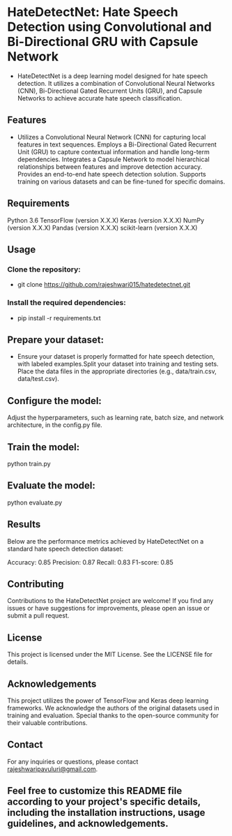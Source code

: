 # HateDetectNet: Hate Speech Detection using Convolutional and Bi-Directional GRU with Capsule Network
* HateDetectNet is a deep learning model designed for hate speech detection. It utilizes a combination of Convolutional Neural Networks (CNN), Bi-Directional Gated Recurrent Units (GRU), and Capsule Networks to achieve accurate hate speech classification.

## Features
* Utilizes a Convolutional Neural Network (CNN) for capturing local features in text sequences.
Employs a Bi-Directional Gated Recurrent Unit (GRU) to capture contextual information and handle long-term dependencies.
Integrates a Capsule Network to model hierarchical relationships between features and improve detection accuracy.
Provides an end-to-end hate speech detection solution.
Supports training on various datasets and can be fine-tuned for specific domains.

## Requirements
Python 3.6
TensorFlow (version X.X.X)
Keras (version X.X.X)
NumPy (version X.X.X)
Pandas (version X.X.X)
scikit-learn (version X.X.X)

## Usage
### Clone the repository:
* git clone https://github.com/rajeshwari015/hatedetectnet.git
### Install the required dependencies:

* pip install -r requirements.txt

## Prepare your dataset:

* Ensure your dataset is properly formatted for hate speech detection, with labeled examples.Split your dataset into training and testing sets.
Place the data files in the appropriate directories (e.g., data/train.csv, data/test.csv).

## Configure the model:

Adjust the hyperparameters, such as learning rate, batch size, and network architecture, in the config.py file.

## Train the model:

python train.py

## Evaluate the model:

python evaluate.py

## Results
Below are the performance metrics achieved by HateDetectNet on a standard hate speech detection dataset:

Accuracy: 0.85
Precision: 0.87
Recall: 0.83
F1-score: 0.85
## Contributing
Contributions to the HateDetectNet project are welcome! If you find any issues or have suggestions for improvements, please open an issue or submit a pull request.

## License
This project is licensed under the MIT License. See the LICENSE file for details.

## Acknowledgements
This project utilizes the power of TensorFlow and Keras deep learning frameworks.
We acknowledge the authors of the original datasets used in training and evaluation.
Special thanks to the open-source community for their valuable contributions.

## Contact
For any inquiries or questions, please contact rajeshwaripavuluri@gmail.com.

## Feel free to customize this README file according to your project's specific details, including the installation instructions, usage guidelines, and acknowledgements.
